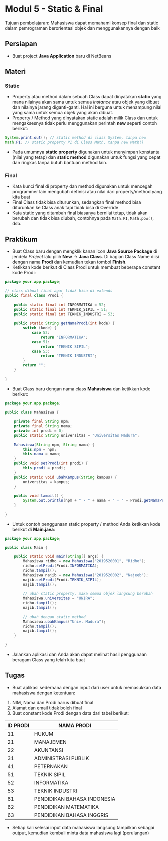 # Modul 5 - Static & Final

Tujuan pembelajaran: Mahasiswa dapat memahami konsep final dan static dalam pemrograman berorientasi objek dan menggunakannya dengan baik

## Persiapan

- Buat project __Java Application__ baru di NetBeans

## Materi

### Static

* Property atau method dalam sebuah Class dapat dinyatakan __static__ yang mana nilainya akan sama untuk semua _instance_ atau objek yang dibuat dan nilainya jarang diganti-ganti. Hal ini berguna untuk menampung nilai yang sama untuk semua objek yang akan dibuat.
* Property / Method yang dinyatakan static adalah milik Class dan untuk mengaksesnya tidak perlu menggunakan perintah __new__ seperti contoh berikut:

```java
System.print.out(); // static method di class System, tanpa new
Math.PI; // static property PI di Class Math, tanpa new Math()
```

* Pada umumnya __static property__ digunakan untuk menyimpan konstanta (nilai yang tetap) dan __static method__ digunakan untuk fungsi yang cepat dan ringkas tanpa butuh bantuan method lain.

### Final

* Kata kunci final di property dan method digunakan untuk mencegah programmer lain mengubah definisi atau nilai dari property/method yang kita buat
* Final Class tidak bisa diturunkan, sedangkan final method bisa diturunkan ke Class anak tapi tidak bisa di Override
* Kata static yang ditambah final biasanya bernilai tetap, tidak akan berubah dan tidak bisa diubah, contohnya pada ```Math.PI```, ```Math.pow()```, dsb.

## Praktikum

* Buat Class baru dengan mengklik kanan icon __Java Source Package__ di jendela _Project_ lalu pilih __New__ -> __Java Class__. Di bagian Class Name diisi dengan nama __Prodi__ dan kemudian tekan tombol __Finish__.
* Ketikkan kode berikut di Class Prodi untuk membuat beberapa constant kode Prodi:

```java
package your.app.package;

// class dibuat final agar tidak bisa di extends
public final class Prodi {
    
    public static final int INFORMATIKA = 52;
    public static final int TEKNIK_SIPIL = 51;
    public static final int TEKNIK_INDUSTRI = 53;
    
    public static String getNamaProdi(int kode) {
        switch (kode) {
            case 52:
                return "INFORMATIKA";
            case 51:
                return "TEKNIK SIPIL";
            case 53:
                return "TEKNIK INDUSTRI";
        }
        return "";
    }
    
}
```

* Buat Class baru dengan nama class __Mahasiswa__ dan ketikkan kode berikut:

```java
package your.app.package;

public class Mahasiswa {
    
    private final String npm;
    private final String nama;
    private int prodi = 0;
    public static String universitas = "Universitas Madura";
    
    Mahasiswa(String npm, String nama) {
        this.npm = npm;
        this.nama = nama;
    }
    public void setProdi(int prodi) {
        this.prodi = prodi;
    }
    public static void ubahKampus(String kampus) {
        universitas = kampus;
    }
    
    public void tampil() {
        System.out.println(npm + " - " + nama + " - " + Prodi.getNamaProdi(prodi) + " - " + universitas);
    }
    
}
```

* Untuk contoh penggunaan static property / method Anda ketikkan kode berikut di __Main.java__:

```java
package your.app.package;

public class Main {

    public static void main(String[] args) {
        Mahasiswa ridho = new Mahasiswa("2019520001", "Ridho");
        ridho.setProdi(Prodi.INFORMATIKA);
        ridho.tampil();
        Mahasiswa najib = new Mahasiswa("2019520002", "Najeeb");
        najib.setProdi(Prodi.TEKNIK_SIPIL);
        najib.tampil();
        
        // ubah static property, maka semua objek langsung berubah
        Mahasiswa.universitas = "UNIRA";
        ridho.tampil();
        najib.tampil();
        
        // ubah dengan static method
        Mahasiswa.ubahKampus("Univ. Madura");
        ridho.tampil();
        najib.tampil();
    }
    
}
```

* Jalankan aplikasi dan Anda akan dapat melihat hasil penggunaan beragam Class yang telah kita buat

## Tugas

* Buat aplikasi sederhana dengan input dari user untuk memasukkan data mahasiswa dengan ketentuan:

1. NIM, Nama dan Prodi harus dibuat final
2. Alamat dan email tidak boleh final
3. Buat constant kode Prodi dengan data dari tabel berikut: 

| ID PRODI | NAMA PRODI                  |
| -------- | --------------------------- |
| 11       | HUKUM                       |
| 21       | MANAJEMEN                   |
| 22       | AKUNTANSI                   |
| 31       | ADMINISTRASI PUBLIK         |
| 41       | PETERNAKAN                  |
| 51       | TEKNIK SIPIL                |
| 52       | INFORMATIKA                 |
| 53       | TEKNIK INDUSTRI             |
| 61       | PENDIDIKAN BAHASA INDONESIA |
| 62       | PENDIDIKAN MATEMATIKA       |
| 63       | PENDIDIKAN BAHASA INGGRIS   |

* Setiap kali selesai input data mahasiswa langsung tampilkan sebagai output, kemudian kembali minta data mahasiswa lagi (perulangan)